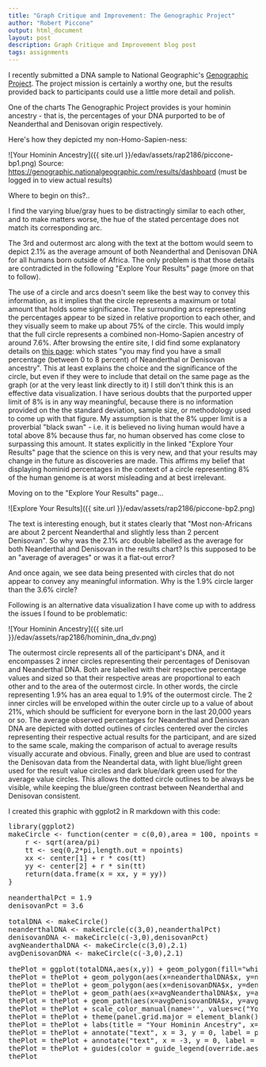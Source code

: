 ```yaml
---
title: "Graph Critique and Improvement: The Genographic Project"
author: "Robert Piccone"
output: html_document
layout: post
description: Graph Critique and Improvement blog post
tags: assignments
---
```


I recently submitted a DNA sample to National Geographic's <a href="https://genographic.nationalgeographic.com/about/">Genographic Project</a>. 
The project mission is certainly a worthy one, but the results provided back to participants could use a little more detail and polish.

One of the charts The Genographic Project provides is your hominin ancestry - that is, the percentages of your DNA purported to be of Neanderthal and Denisovan origin respectively.

Here's how they depicted my non-Homo-Sapien-ness:

![Your Hominin Ancestry]({{ site.url }}/edav/assets/rap2186/piccone-bp1.png)
Source: https://genographic.nationalgeographic.com/results/dashboard (must be logged in to view actual results)

Where to begin on this?..

I find the varying blue/gray hues to be distractingly similar to each other, and to make matters worse, the hue of the stated percentage does not match its corresponding arc. 

The 3rd and outermost arc along with the text at the bottom would seem to depict 2.1% as the average amount of both Neanderthal and Denisovan DNA for all humans born outside of Africa.
The only problem is that those details are contradicted in the following "Explore Your Results" page (more on that to follow).

The use of a circle and arcs doesn't seem like the best way to convey this information, as it implies that the circle represents a maximum or total amount that holds some significance.
The surrounding arcs representing the percentages appear to be sized in relative proportion to each other, and they visually seem to make up about 75% of the circle. This would imply that the full circle represents a combined non-Homo-Sapien ancestry of around 7.6%.
After browsing the entire site, I did find some explanatory details on <a href="https://genographic.nationalgeographic.com/v/#Hominin">this page</a>:  which states "you may find you have a small percentage (between 0 to 8 percent) of Neanderthal or Denisovan ancestry".
This at least explains the choice and the significance of the circle, but even if they were to include that detail on the same page as the graph (or at the very least link directly to it) I still don't think this is an effective data visualization. I have serious doubts that the purported upper limit of 8% is in any way meaningful, because
there is no information provided on the the standard deviation, sample size, or methodology used to come up with that figure. My assumption is that the 8% upper limit is a proverbial "black swan" - i.e. it is believed no living human would have a total above 8% because thus far, no human observed has come close to surpassing this amount.
It states explicitly in the linked "Explore Your Results" page that the science on this is very new, and that your results may change in the future as discoveries are made. This affirms my belief that displaying hominid percentages in the context of a circle representing 8% of the human genome is at worst misleading and at best irrelevant.

Moving on to the "Explore Your Results" page...

![Explore Your Results]({{ site.url }}/edav/assets/rap2186/piccone-bp2.png)

The text is interesting enough, but it states clearly that "Most non-Africans are about 2 percent Neanderthal and slightly less than 2 percent Denisovan". 
So why was the 2.1% arc double labelled as the average for both Neanderthal and Denisovan in the results chart? Is this supposed to be an "average of averages" or was it a flat-out error?

And once again, we see data being presented with circles that do not appear to convey any meaningful information. Why is the 1.9% circle larger than the 3.6% circle?

Following is an alternative data visualization I have come up with to address the issues I found to be problematic:

![Your Hominin Ancestry]({{ site.url }}/edav/assets/rap2186/hominin_dna_dv.png)

The outermost circle represents all of the participant's DNA, and it encompasses 2 inner circles representing their percentages of Denisovan and Neanderthal DNA. 
Both are labelled with their respective percentage values and sized so that their respective areas are proportional to each other and to the area of the outermost circle.
In other words, the circle representing 1.9% has an area equal to 1.9% of the outermost circle. The 2 inner circles will be enveloped within the outer circle up to a value of about 21%, which should be sufficient for everyone born in the last 20,000 years or so.
The average observed percentages for Neanderthal and Denisovan DNA are depicted with dotted outlines of circles centered over the circles representing their respective actual results for the participant, and are sized to the same scale, making the comparison of actual to average results visually accurate and obvious.
Finally, green and blue are used to contrast the Denisovan data from the Neandertal data, with light blue/light green used for the result value circles and dark blue/dark green used for the average value circles.
This allows the dotted circle outlines to be always be visible, while keeping the blue/green contrast between Neanderthal and Denisovan consistent.

I created this graphic with ggplot2 in R markdown with this code:
<pre>
library(ggplot2)
makeCircle <- function(center = c(0,0),area = 100, npoints = 100){
	r <- sqrt(area/pi)
    tt <- seq(0,2*pi,length.out = npoints)
    xx <- center[1] + r * cos(tt)
    yy <- center[2] + r * sin(tt)
    return(data.frame(x = xx, y = yy))
}

neanderthalPct = 1.9
denisovanPct = 3.6

totalDNA <- makeCircle()
neanderthalDNA <- makeCircle(c(3,0),neanderthalPct)
denisovanDNA <- makeCircle(c(-3,0),denisovanPct)
avgNeanderthalDNA <- makeCircle(c(3,0),2.1)
avgDenisovanDNA <- makeCircle(c(-3,0),2.1)

thePlot = ggplot(totalDNA,aes(x,y)) + geom_polygon(fill="white") 
thePlot = thePlot + geom_polygon(aes(x=neanderthalDNA$x, y=neanderthalDNA$y,color="Your Neanderthal %"), fill="light blue") 
thePlot = thePlot + geom_polygon(aes(x=denisovanDNA$x, y=denisovanDNA$y, color="Your Denisovan %"), fill="light green")
thePlot = thePlot + geom_path(aes(x=avgNeanderthalDNA$x, y=avgNeanderthalDNA$y, color="Avg Observed Neanderthal (2.1%)"),linetype=3) 
thePlot = thePlot + geom_path(aes(x=avgDenisovanDNA$x, y=avgDenisovanDNA$y, color="Avg Observed Denisovan (2.1%)"),linetype=3)
thePlot = thePlot + scale_color_manual(name='', values=c("Your Denisovan %"="light green", "Your Neanderthal %"="light blue","Avg Observed Denisovan (2.1%)"="dark green", "Avg Observed Neanderthal (2.1%)"="dark blue" ), guide="legend")
thePlot = thePlot + theme(panel.grid.major = element_blank(), panel.grid.minor = element_blank(),axis.ticks = element_blank(), axis.text = element_blank())
thePlot = thePlot + labs(title = "Your Hominin Ancestry", x="",y="", axis.text="")
thePlot = thePlot + annotate("text", x = 3, y = 0, label = paste(neanderthalPct,"%"))
thePlot = thePlot + annotate("text", x = -3, y = 0, label = paste(denisovanPct,"%"))
thePlot = thePlot + guides(color = guide_legend(override.aes = list(linetype=c(3,3,0,0), fill=c("white", "white", "light green", "light blue"))))
thePlot
</pre>